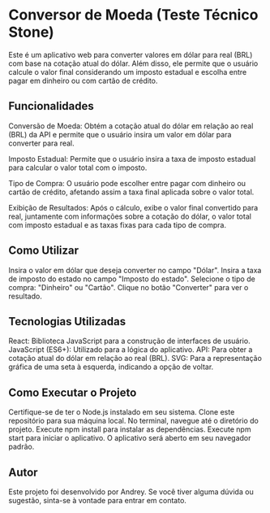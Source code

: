 # Conversor de Moeda (Teste Técnico Stone)

Este é um aplicativo web para converter valores em dólar para real (BRL) com base na cotação atual do dólar. Além disso, ele permite que o usuário calcule o valor final considerando um imposto estadual e escolha entre pagar em dinheiro ou com cartão de crédito.

## Funcionalidades

Conversão de Moeda: Obtém a cotação atual do dólar em relação ao real (BRL) da API e permite que o usuário insira um valor em dólar para converter para real.

Imposto Estadual: Permite que o usuário insira a taxa de imposto estadual para calcular o valor total com o imposto.

Tipo de Compra: O usuário pode escolher entre pagar com dinheiro ou cartão de crédito, afetando assim a taxa final aplicada sobre o valor total.

Exibição de Resultados: Após o cálculo, exibe o valor final convertido para real, juntamente com informações sobre a cotação do dólar, o valor total com imposto estadual e as taxas fixas para cada tipo de compra.

## Como Utilizar

Insira o valor em dólar que deseja converter no campo "Dólar".
Insira a taxa de imposto do estado no campo "Imposto do estado".
Selecione o tipo de compra: "Dinheiro" ou "Cartão".
Clique no botão "Converter" para ver o resultado.

## Tecnologias Utilizadas

React: Biblioteca JavaScript para a construção de interfaces de usuário.
JavaScript (ES6+): Utilizado para a lógica do aplicativo.
API: Para obter a cotação atual do dólar em relação ao real (BRL).
SVG: Para a representação gráfica de uma seta à esquerda, indicando a opção de voltar.

## Como Executar o Projeto

Certifique-se de ter o Node.js instalado em seu sistema.
Clone este repositório para sua máquina local.
No terminal, navegue até o diretório do projeto.
Execute npm install para instalar as dependências.
Execute npm start para iniciar o aplicativo.
O aplicativo será aberto em seu navegador padrão.

## Autor

Este projeto foi desenvolvido por Andrey. Se você tiver alguma dúvida ou sugestão, sinta-se à vontade para entrar em contato.
